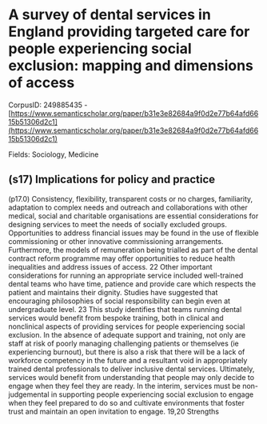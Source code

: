 # A survey of dental services in England providing targeted care for people experiencing social exclusion: mapping and dimensions of access

CorpusID: 249885435 - [https://www.semanticscholar.org/paper/b31e3e82684a9f0d2e77b64afd6615b51306d2c1](https://www.semanticscholar.org/paper/b31e3e82684a9f0d2e77b64afd6615b51306d2c1)

Fields: Sociology, Medicine

## (s17) Implications for policy and practice
(p17.0) Consistency, flexibility, transparent costs or no charges, familiarity, adaptation to complex needs and outreach and collaborations with other medical, social and charitable organisations are essential considerations for designing services to meet the needs of socially excluded groups. Opportunities to address financial issues may be found in the use of flexible commissioning or other innovative commissioning arrangements. Furthermore, the models of remuneration being trialled as part of the dental contract reform programme may offer opportunities to reduce health inequalities and address issues of access. 22 Other important considerations for running an appropriate service included well-trained dental teams who have time, patience and provide care which respects the patient and maintains their dignity. Studies have suggested that encouraging philosophies of social responsibility can begin even at undergraduate level. 23 This study identifies that teams running dental services would benefit from bespoke training, both in clinical and nonclinical aspects of providing services for people experiencing social exclusion. In the absence of adequate support and training, not only are staff at risk of poorly managing challenging patients or themselves (ie experiencing burnout), but there is also a risk that there will be a lack of workforce competency in the future and a resultant void in appropriately trained dental professionals to deliver inclusive dental services. Ultimately, services would benefit from understanding that people may only decide to engage when they feel they are ready. In the interim, services must be non-judgemental in supporting people experiencing social exclusion to engage when they feel prepared to do so and cultivate environments that foster trust and maintain an open invitation to engage. 19,20 Strengths
